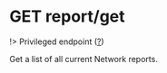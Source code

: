 # <span class="badge badge-light">GET</span> <span class="badge badge-light">report/get</span>

!> Privileged endpoint ([?](privileged.md))

Get a list of all current Network reports.




